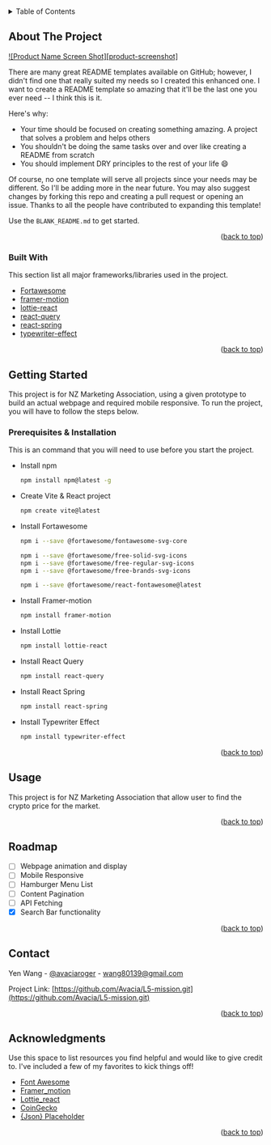 <!-- Improved compatibility of back to top link: See: https://github.com/othneildrew/Best-README-Template/pull/73 -->
<a name="readme-top"></a>

<!-- PROJECT LOGO -->
<br />

<!-- TABLE OF CONTENTS -->
<details>
  <summary>Table of Contents</summary>
  <ol>
    <li>
      <a href="#about-the-project">About The Project</a>
      <ul>
        <li><a href="#built-with">Built With</a></li>
      </ul>
    </li>
    <li>
      <a href="#getting-started">Getting Started</a>
      <ul>
        <li><a href="#prerequisites">Prerequisites & Installation </a></li>
      </ul>
    </li>
    <li><a href="#usage">Usage</a></li>
    <li><a href="#roadmap">Roadmap</a></li>
    <li><a href="#contact">Contact</a></li>
    <li><a href="#acknowledgments">Acknowledgments</a></li>
  </ol>
</details>



<!-- ABOUT THE PROJECT -->
## About The Project

[![Product Name Screen Shot][product-screenshot]](https://example.com)

There are many great README templates available on GitHub; however, I didn't find one that really suited my needs so I created this enhanced one. I want to create a README template so amazing that it'll be the last one you ever need -- I think this is it.

Here's why:
* Your time should be focused on creating something amazing. A project that solves a problem and helps others
* You shouldn't be doing the same tasks over and over like creating a README from scratch
* You should implement DRY principles to the rest of your life :smile:

Of course, no one template will serve all projects since your needs may be different. So I'll be adding more in the near future. You may also suggest changes by forking this repo and creating a pull request or opening an issue. Thanks to all the people have contributed to expanding this template!

Use the `BLANK_README.md` to get started.

<p align="right">(<a href="#readme-top">back to top</a>)</p>



### Built With

This section list all major frameworks/libraries used in the project.

* [Fortawesome](https://fontawesome.com/icons/fort-awesome?f=brands&s=solid)
* [framer-motion](https://www.framer.com/motion/)
* [lottie-react](https://lottiefiles.com/)
* [react-query](https://www.npmjs.com/package/react-query)
* [react-spring](https://react-spring.dev/)
* [typewriter-effect](https://www.npmjs.com/package/typewriter-effect)

<p align="right">(<a href="#readme-top">back to top</a>)</p>



<!-- GETTING STARTED -->
## Getting Started

This project is for NZ Marketing Association, using a given prototype to build an actual
webpage and required mobile responsive. To run the project, you will have to follow the
steps below.

### Prerequisites & Installation

This is an command that you will need to use before you start the project.

* Install npm
  ```sh
  npm install npm@latest -g
  ```
* Create Vite & React project
  ```sh
  npm create vite@latest
  ```
* Install Fortawesome
  ```sh
  npm i --save @fortawesome/fontawesome-svg-core
  ```
  ```sh
  npm i --save @fortawesome/free-solid-svg-icons
  npm i --save @fortawesome/free-regular-svg-icons
  npm i --save @fortawesome/free-brands-svg-icons
  ```
  ```sh
  npm i --save @fortawesome/react-fontawesome@latest
  ```
* Install Framer-motion
  ```sh
  npm install framer-motion
  ```
* Install Lottie
  ```sh
  npm install lottie-react
  ```
* Install React Query
  ```sh
  npm install react-query
  ```
* Install React Spring
  ```sh
  npm install react-spring
  ```
* Install Typewriter Effect
  ```sh
  npm install typewriter-effect
  ```
<p align="right">(<a href="#readme-top">back to top</a>)</p>



<!-- USAGE EXAMPLES -->
## Usage

This project is for NZ Marketing Association that allow user to find the crypto price for the market.


<p align="right">(<a href="#readme-top">back to top</a>)</p>



<!-- ROADMAP -->
## Roadmap

- [ ] Webpage animation and display
- [ ] Mobile Responsive
- [ ] Hamburger Menu List
- [ ] Content Pagination
- [ ] API Fetching
- [x] Search Bar functionality

<p align="right">(<a href="#readme-top">back to top</a>)</p>




<!-- CONTACT -->
## Contact

Yen Wang - [@avaciaroger](https://www.youtube.com/channel/UCBp5I4NfVnBcjareGQDfPmQ) - wang80139@gmail.com

Project Link: [https://github.com/Avacia/L5-mission.git](https://github.com/Avacia/L5-mission.git)

<p align="right">(<a href="#readme-top">back to top</a>)</p>



<!-- ACKNOWLEDGMENTS -->
## Acknowledgments

Use this space to list resources you find helpful and would like to give credit to. I've included a few of my favorites to kick things off!

* [Font Awesome](https://fontawesome.com)
* [Framer_motion](https://www.framer.com/motion/)
* [Lottie_react](https://lottiefiles.com/)
* [CoinGecko](https://www.coingecko.com/)
* [{Json} Placeholder](https://jsonplaceholder.typicode.com/)

<p align="right">(<a href="#readme-top">back to top</a>)</p>
